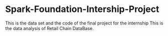 # Spark-Foundation-Intership-Project
This is the data set and the code of the final project for the internship
This is the data analysis of Retail Chain DataBase.
